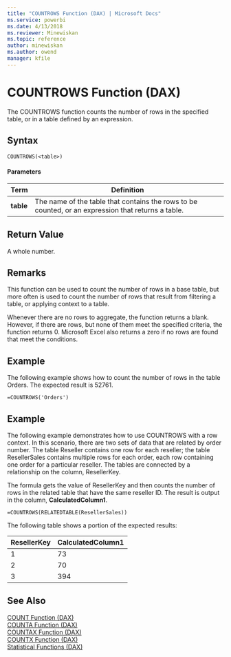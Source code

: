 ```yaml
---
title: "COUNTROWS Function (DAX) | Microsoft Docs"
ms.service: powerbi
ms.date: 4/13/2018
ms.reviewer: Minewiskan
ms.topic: reference
author: minewiskan
ms.author: owend
manager: kfile
---
```

# COUNTROWS Function (DAX)
The COUNTROWS function counts the number of rows in the specified table, or in a table defined by an expression.  
  
## Syntax  
  
```  
COUNTROWS(<table>)  
```  
  
#### Parameters  
  
|Term|Definition|  
|--------|--------------|  
|**table**|The name of the table that contains the rows to be counted, or an expression that returns a table.|  
  
## Return Value  
A whole number.  
  
## Remarks  
This function can be used to count the number of rows in a base table, but more often is used to count the number of rows that result from filtering a table, or applying context to a table.  
  
Whenever there are no rows to aggregate, the function returns a blank.  However, if there are rows, but none of them meet the specified criteria, the function returns 0. Microsoft Excel also returns a zero if no rows are found that meet the conditions.  
  
## Example  
The following example shows how to count the number of rows in the table Orders. The expected result is 52761.  
  
```  
=COUNTROWS('Orders')  
```  
  
## Example  
The following example demonstrates how to use COUNTROWS with a row context. In this scenario, there are two sets of data that are related by order number. The table Reseller contains one row for each reseller; the table ResellerSales contains multiple rows for each order, each row containing one order for a particular reseller. The tables are connected by a relationship on the column, ResellerKey.  
  
The formula gets the value of ResellerKey and then counts the number of rows in the related table that have the same reseller ID. The result is output in the column, **CalculatedColumn1**.  
  
```  
=COUNTROWS(RELATEDTABLE(ResellerSales))  
```  
The following table shows a portion of the expected results:  
  
|ResellerKey|CalculatedColumn1|  
|---------------|---------------------|  
|1|73|  
|2|70|  
|3|394|  
  
## See Also  
[COUNT Function &#40;DAX&#41;](count-function-dax.md)  
[COUNTA Function &#40;DAX&#41;](counta-function-dax.md)  
[COUNTAX Function &#40;DAX&#41;](countax-function-dax.md)  
[COUNTX Function &#40;DAX&#41;](countx-function-dax.md)  
[Statistical Functions &#40;DAX&#41;](statistical-functions-dax.md)  
  
